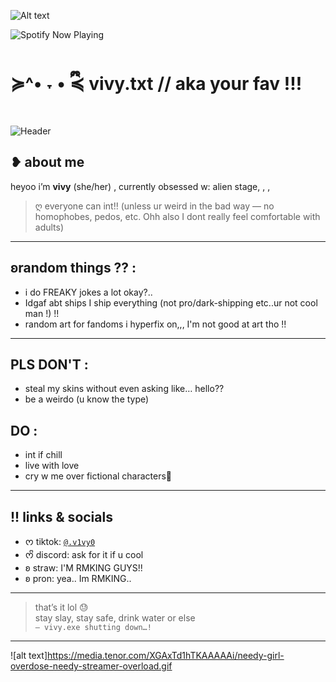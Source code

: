 ![Alt text](https://media.discordapp.net/attachments/1390312570275102733/1390316632001478769/image-from-rawpixel-id-16191105-png.png?ex=68784b83&is=6876fa03&hm=0752a14f4cf27f11645f6063d6fdea0e6897688a972f32be394fe836ea6f7069&)

![Spotify Now Playing](https://spotify-github-profile.kittinanx.com/api/view.svg?uid=avjz40jgsjeiv5bgzoeqoaztt&cover_image=true&theme=novatorem&show_offline=true&background_color=121212&interchange=true&bar_color=ffffff&bar_color_cover=true)


# ≽^• ˕ • ྀི≼ vivy.txt // aka your fav !!! 

![Header](https://c.tenor.com/901vEQW9h-IAAAAd/tenor.gif) 

##  ❥ about me
heyoo i’m **vivy** (she/her) 
, currently obsessed w: alien stage, , , 

> ღ everyone can int!! (unless ur weird in the bad way — no homophobes, pedos, etc. Ohh also I dont really feel comfortable with adults)

---

##  ʚrandom things ?? :
- i do FREAKY jokes a lot okay?.. 
- Idgaf abt ships I ship everything (not pro/dark-shipping etc..ur not cool man !) !! 
- random art for fandoms i hyperfix on,,, I'm not good at art tho !! 

---

## PLS DON'T :
- steal my skins without even asking like… hello??
- be a weirdo (u know the type)

## DO :
- int if chill
- live with love
- cry w me over fictional characters🥹

---

## !! links & socials
- ᰔ tiktok: [`@.v1vy0`](https://www.tiktok.com/@.v1vy0?_t=ZS-8yEcPQv89VH&_r=1)
- ᰔᩚ discord: ask for it if u cool
- ʚ straw: I'M RMKING GUYS!! 
- ʚ pron: yea.. Im RMKING.. 

---

> that’s it lol 😓  
> stay slay, stay safe, drink water or else  
> `– vivy.exe shutting down…!`

---


![alt text]https://media.tenor.com/XGAxTd1hTKAAAAAi/needy-girl-overdose-needy-streamer-overload.gif